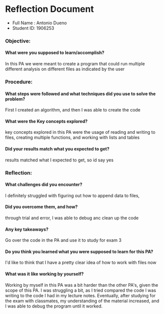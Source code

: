 # Reflection Document

* Full Name :  Antonio Dueno
* Student ID:  1906253

### Objective:
#### What were you supposed to learn/accomplish?
In this PA we were meant to create a program that could run multiple different analysis on different files as indicated by the user

### Procedure:
#### What steps were followed and what techniques did you use to solve the problem?
First I created an algorithm, and then I was able to create the code 
#### What were the Key concepts explored?
key concepts explored in this PA were the usage of reading and writing to files, creating multiple functions, and working 
with lists and tables
#### Did your results match what you expected to get?
results matched what I expected to get, so id say yes

### Reflection:
#### What challenges did you encounter?
I definitely struggled with figuring out how to append data to files, 
#### Did you overcome them, and how?
through trial and error, I was able to debug anc clean up the code
#### Any key takeaways?
Go over the code in the PA and use it to study for exam 3
#### Do you think you learned what you were supposed to learn for this PA?
I'd like to think that I have a pretty clear idea of how to work with files now
#### What was it like working by yourself?
Working by myself in this PA was a bit harder than the other PA's, given the scope of this PA. I was struggling a bit, as I tried
compared the code I was writing to the code I had in my lecture notes. Eventually, after studying for the exam with classmates, 
my understanding of the material increased, and I was able to debug the program until it worked. 




